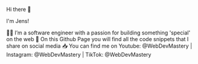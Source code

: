 Hi there 👋

I'm Jens!

👨‍💻 I’m a software engineer with a passion for building something 'special' on the web
📜 On this Github Page you will find all the code snippets that I share on social media
📥 You can find me on Youtube: @WebDevMastery | Instagram: @WebDevMastery | TikTok: @WebDevMastery
